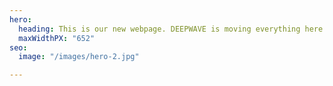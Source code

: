 ```yaml
---
hero:
  heading: This is our new webpage. DEEPWAVE is moving everything here.
  maxWidthPX: "652"
seo:
  image: "/images/hero-2.jpg"

---
```

